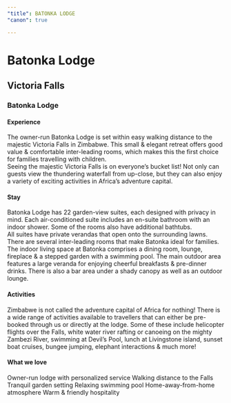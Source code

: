 ```yaml
---
"title": BATONKA LODGE
"canon": true

---
```


# Batonka Lodge
## Victoria Falls
### Batonka Lodge

#### Experience
The owner-run Batonka Lodge is set within easy walking distance to the majestic Victoria Falls in Zimbabwe.
This small &amp; elegant retreat offers good value &amp; comfortable inter-leading rooms, which makes this the first choice for families travelling with children.  
Seeing the majestic Victoria Falls is on everyone’s bucket list!  Not only can guests view the thundering waterfall from up-close, but they can also enjoy a variety of exciting activities in Africa’s adventure capital.

#### Stay
Batonka Lodge has 22 garden-view suites, each designed with privacy in mind.  Each air-conditioned suite includes an en-suite bathroom with an indoor shower.  Some of the rooms also have additional bathtubs.  
All suites have private verandas that open onto the surrounding lawns.  There are several inter-leading rooms that make Batonka ideal for families.  
The indoor living space at Batonka comprises a dining room, lounge, fireplace &amp; a stepped garden with a swimming pool.
The main outdoor area features a large veranda for enjoying cheerful breakfasts &amp; pre-dinner drinks.  There is also a bar area under a shady canopy as well as an outdoor lounge.

#### Activities
Zimbabwe is not called the adventure capital of Africa for nothing!  There is a wide range of activities available to travellers that can either be pre-booked through us or directly at the lodge.
Some of these include helicopter flights over the Falls, white water river rafting or canoeing on the mighty Zambezi River, swimming at Devil’s Pool, lunch at Livingstone island, sunset boat cruises, bungee jumping, elephant interactions &amp; much more!


#### What we love
Owner-run lodge with personalized service
Walking distance to the Falls
Tranquil garden setting
Relaxing swimming pool
Home-away-from-home atmosphere
Warm &amp; friendly hospitality